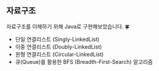 ## 자료구조

자료구조를 이해하기 위해 Java로 구현해보았습니다. 🍀

* 단일 연결리스트 (Singly-LinkedList)
* 이중 연결리스트 (Doubly-LinkedList)
* 원형 연결리스트 (Circular-LinkedList)
* 큐(Queue)를 활용한 BFS (Breadth-First-Search) 알고리즘
